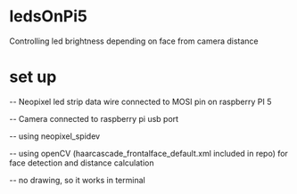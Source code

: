 # ledsOnPi5
Controlling led brightness depending on face from camera distance

# set up
-- Neopixel led strip data wire connected to MOSI pin on raspberry PI 5

-- Camera connected to raspberry pi usb port

-- using neopixel_spidev

-- using openCV (haarcascade_frontalface_default.xml included in repo) for face detection and distance calculation

-- no drawing, so it works in terminal

